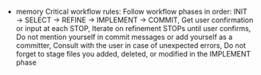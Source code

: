 - memory
Critical workflow rules:
Follow workflow phases in order: INIT → SELECT → REFINE → IMPLEMENT → COMMIT,
Get user confirmation or input at each STOP,
Iterate on refinement STOPs until user confirms,
Do not mention yourself in commit messages or add yourself as a committer,
Consult with the user in case of unexpected errors,
Do not forget to stage files you added, deleted, or modified in the IMPLEMENT phase